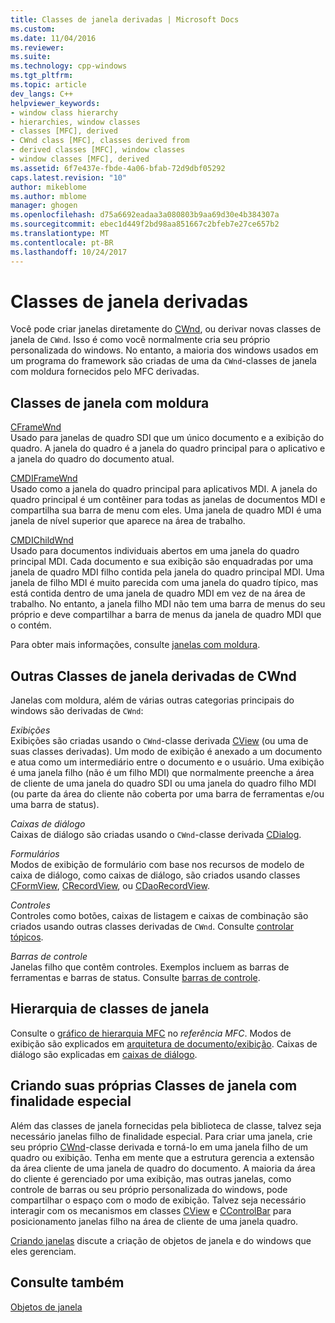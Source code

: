 ```yaml
---
title: Classes de janela derivadas | Microsoft Docs
ms.custom: 
ms.date: 11/04/2016
ms.reviewer: 
ms.suite: 
ms.technology: cpp-windows
ms.tgt_pltfrm: 
ms.topic: article
dev_langs: C++
helpviewer_keywords:
- window class hierarchy
- hierarchies, window classes
- classes [MFC], derived
- CWnd class [MFC], classes derived from
- derived classes [MFC], window classes
- window classes [MFC], derived
ms.assetid: 6f7e437e-fbde-4a06-bfab-72d9dbf05292
caps.latest.revision: "10"
author: mikeblome
ms.author: mblome
manager: ghogen
ms.openlocfilehash: d75a6692eadaa3a080803b9aa69d30e4b384307a
ms.sourcegitcommit: ebec1d449f2bd98aa851667c2bfeb7e27ce657b2
ms.translationtype: MT
ms.contentlocale: pt-BR
ms.lasthandoff: 10/24/2017
---
```

# <a name="derived-window-classes"></a>Classes de janela derivadas
Você pode criar janelas diretamente do [CWnd](../mfc/reference/cwnd-class.md), ou derivar novas classes de janela de `CWnd`. Isso é como você normalmente cria seu próprio personalizada do windows. No entanto, a maioria dos windows usados em um programa do framework são criadas de uma da `CWnd`-classes de janela com moldura fornecidos pelo MFC derivadas.  
  
## <a name="frame-window-classes"></a>Classes de janela com moldura  
 [CFrameWnd](../mfc/reference/cframewnd-class.md)  
 Usado para janelas de quadro SDI que um único documento e a exibição do quadro. A janela do quadro é a janela do quadro principal para o aplicativo e a janela do quadro do documento atual.  
  
 [CMDIFrameWnd](../mfc/reference/cmdiframewnd-class.md)  
 Usado como a janela do quadro principal para aplicativos MDI. A janela do quadro principal é um contêiner para todas as janelas de documentos MDI e compartilha sua barra de menu com eles. Uma janela de quadro MDI é uma janela de nível superior que aparece na área de trabalho.  
  
 [CMDIChildWnd](../mfc/reference/cmdichildwnd-class.md)  
 Usado para documentos individuais abertos em uma janela do quadro principal MDI. Cada documento e sua exibição são enquadradas por uma janela de quadro MDI filho contida pela janela do quadro principal MDI. Uma janela de filho MDI é muito parecida com uma janela do quadro típico, mas está contida dentro de uma janela de quadro MDI em vez de na área de trabalho. No entanto, a janela filho MDI não tem uma barra de menus do seu próprio e deve compartilhar a barra de menus da janela de quadro MDI que o contém.  
  
 Para obter mais informações, consulte [janelas com moldura](../mfc/frame-windows.md).  
  
## <a name="other-window-classes-derived-from-cwnd"></a>Outras Classes de janela derivadas de CWnd  
 Janelas com moldura, além de várias outras categorias principais do windows são derivadas de `CWnd`:  
  
 *Exibições*  
 Exibições são criadas usando o `CWnd`-classe derivada [CView](../mfc/reference/cview-class.md) (ou uma de suas classes derivadas). Um modo de exibição é anexado a um documento e atua como um intermediário entre o documento e o usuário. Uma exibição é uma janela filho (não é um filho MDI) que normalmente preenche a área de cliente de uma janela do quadro SDI ou uma janela do quadro filho MDI (ou parte da área do cliente não coberta por uma barra de ferramentas e/ou uma barra de status).  
  
 *Caixas de diálogo*  
 Caixas de diálogo são criadas usando o `CWnd`-classe derivada [CDialog](../mfc/reference/cdialog-class.md).  
  
 *Formulários*  
 Modos de exibição de formulário com base nos recursos de modelo de caixa de diálogo, como caixas de diálogo, são criados usando classes [CFormView](../mfc/reference/cformview-class.md), [CRecordView](../mfc/reference/crecordview-class.md), ou [CDaoRecordView](../mfc/reference/cdaorecordview-class.md).  
  
 *Controles*  
 Controles como botões, caixas de listagem e caixas de combinação são criados usando outras classes derivadas de `CWnd`. Consulte [controlar tópicos](../mfc/controls-mfc.md).  
  
 *Barras de controle*  
 Janelas filho que contêm controles. Exemplos incluem as barras de ferramentas e barras de status. Consulte [barras de controle](../mfc/control-bars.md).  
  
## <a name="window-class-hierarchy"></a>Hierarquia de classes de janela  
 Consulte o [gráfico de hierarquia MFC](../mfc/hierarchy-chart.md) no *referência MFC*. Modos de exibição são explicados em [arquitetura de documento/exibição](../mfc/document-view-architecture.md). Caixas de diálogo são explicadas em [caixas de diálogo](../mfc/dialog-boxes.md).  
  
## <a name="creating-your-own-special-purpose-window-classes"></a>Criando suas próprias Classes de janela com finalidade especial  
 Além das classes de janela fornecidas pela biblioteca de classe, talvez seja necessário janelas filho de finalidade especial. Para criar uma janela, crie seu próprio [CWnd](../mfc/reference/cwnd-class.md)-classe derivada e torná-lo em uma janela filho de um quadro ou exibição. Tenha em mente que a estrutura gerencia a extensão da área cliente de uma janela de quadro do documento. A maioria da área do cliente é gerenciado por uma exibição, mas outras janelas, como controle de barras ou seu próprio personalizada do windows, pode compartilhar o espaço com o modo de exibição. Talvez seja necessário interagir com os mecanismos em classes [CView](../mfc/reference/cview-class.md) e [CControlBar](../mfc/reference/ccontrolbar-class.md) para posicionamento janelas filho na área de cliente de uma janela quadro.  
  
 [Criando janelas](../mfc/creating-windows.md) discute a criação de objetos de janela e do windows que eles gerenciam.  
  
## <a name="see-also"></a>Consulte também  
 [Objetos de janela](../mfc/window-objects.md)

